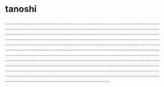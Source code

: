 # tanoshi
........................................................................................................................................................................................................................................................................................................................................................................................................................................................................................................................................................................................................................................................................................................................................................................................................................................................................................................................................................................................................................................................................................................................................................................................................................................................................................................................................................................................................................................................................................................